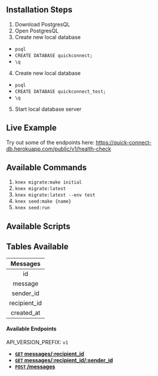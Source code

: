 ## Installation Steps
1. Download PostgresQL
2. Open PostgresQL
3. Create new local database
  - `psql`
  - `CREATE DATABASE quickconnect;`
  - `\q`
4. Create new local database
  - `psql`
  - `CREATE DATABASE quickconnect_test;`
  - `\q`
5. Start local database server

## Live Example
Try out some of the endpoints here: https://quick-connect-db.herokuapp.com/public/v1/health-check


## Available Commands
1. `knex migrate:make initial`
2. `knex migrate:latest`
3. `knex migrate:latest --env test`
4. `knex seed:make {name}`
5. `knex seed:run`

## Available Scripts


## Tables Available
| **Messages**        |
| :------------------:|
| id                  |
| message             |
| sender_id           |
| recipient_id        |
| created_at          |

#### Available Endpoints
API_VERSION_PREFIX: `v1`

- **[`GET` messages/:recipient_id](https://github.com/davidbecker6081/quickconnect/blob/master/endpoint_documentation/GET_allMessages.md)**
- **[`GET` messages/:recipient_id/:sender_id](https://github.com/davidbecker6081/quickconnect/blob/master/endpoint_documentation/GET_messages.md)**
- **[`POST` /messages](https://github.com/davidbecker6081/quickconnect/blob/master/endpoint_documentation/POST_message.md)**
